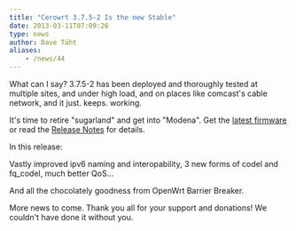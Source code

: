 ```yaml
---
title: "Cerowrt 3.7.5-2 Is the new Stable"
date: 2013-03-11T07:09:26
type: news
author: Dave Täht
aliases:
    - /news/44
---
```

What can I say? 3.7.5-2 has been deployed and thoroughly tested at
multiple sites, and under high load, and on places like comcast's cable
network, and it just. keeps. working.

It's time to retire "sugarland" and get into "Modena". Get the [latest
firmware](http://snapon.lab.bufferbloat.net/~cero2/cerowrt/wndr/3.7.5-2/)
or read the [Release
Notes](http://www.bufferbloat.net/projects/cerowrt/wiki) for details.

In this release:

Vastly improved ipv6 naming and interopability, 3 new forms of codel and
fq\_codel, much better QoS...

And all the chocolately goodness from OpenWrt Barrier Breaker.

More news to come. Thank you all for your support and donations! We
couldn't have done it without you.
